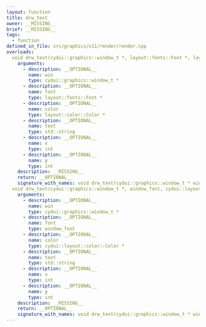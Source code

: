 ```yaml
---
layout: function
title: drw_text
owner: __MISSING__
brief: __MISSING__
tags:
  - function
defined_in_file: src/graphics/x11/render/render.cpp
overloads:
  void drw_text(cydui::graphics::window_t *, layout::fonts::Font *, layout::color::Color *, std::string, int, int):
    arguments:
      - description: __OPTIONAL__
        name: win
        type: cydui::graphics::window_t *
      - description: __OPTIONAL__
        name: font
        type: layout::fonts::Font *
      - description: __OPTIONAL__
        name: color
        type: layout::color::Color *
      - description: __OPTIONAL__
        name: text
        type: std::string
      - description: __OPTIONAL__
        name: x
        type: int
      - description: __OPTIONAL__
        name: y
        type: int
    description: __MISSING__
    return: __OPTIONAL__
    signature_with_names: void drw_text(cydui::graphics::window_t * win, layout::fonts::Font * font, layout::color::Color * color, std::string text, int x, int y)
  void drw_text(cydui::graphics::window_t *, window_font, cydui::layout::color::Color *, std::string, int, int):
    arguments:
      - description: __OPTIONAL__
        name: win
        type: cydui::graphics::window_t *
      - description: __OPTIONAL__
        name: font
        type: window_font
      - description: __OPTIONAL__
        name: color
        type: cydui::layout::color::Color *
      - description: __OPTIONAL__
        name: text
        type: std::string
      - description: __OPTIONAL__
        name: x
        type: int
      - description: __OPTIONAL__
        name: y
        type: int
    description: __MISSING__
    return: __OPTIONAL__
    signature_with_names: void drw_text(cydui::graphics::window_t * win, window_font font, cydui::layout::color::Color * color, std::string text, int x, int y)
---
```

